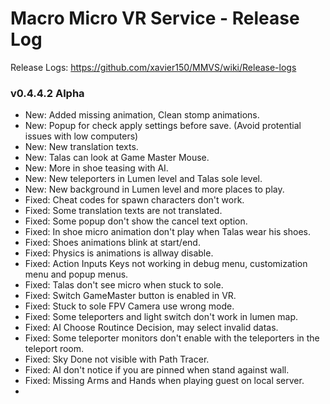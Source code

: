 # Macro Micro VR Service - Release Log
Release Logs: https://github.com/xavier150/MMVS/wiki/Release-logs

###  v0.4.4.2 Alpha

- New: Added missing animation, Clean stomp animations.
- New: Popup for check apply settings before save. (Avoid protential issues with low computers)
- New: New translation texts.
- New: Talas can look at Game Master Mouse.
- New: More in shoe teasing with AI.
- New: New teleporters in Lumen level and Talas sole level.
- New: New background in Lumen level and more places to play.
- Fixed: Cheat codes for spawn characters don't work.
- Fixed: Some translation texts are not translated.
- Fixed: Some popup don't show the cancel text option.
- Fixed: In shoe micro animation don't play when Talas wear his shoes.
- Fixed: Shoes animations blink at start/end.
- Fixed: Physics is animations is allway disable.
- Fixed: Action Inputs Keys not working in debug menu, customization menu and popup menus.
- Fixed: Talas don't see micro when stuck to sole.
- Fixed: Switch GameMaster button is enabled in VR.
- Fixed: Stuck to sole FPV Camera use wrong mode.
- Fixed: Some teleporters and light switch don't work in lumen map.
- Fixed: AI Choose Routince Decision, may select invalid datas.
- Fixed: Some teleporter monitors don't enable with the teleporters in the teleport room.
- Fixed: Sky Done not visible with Path Tracer.
- Fixed: AI don't notice if you are pinned when stand against wall.
- Fixed: Missing Arms and Hands when playing guest on local server.
- 
